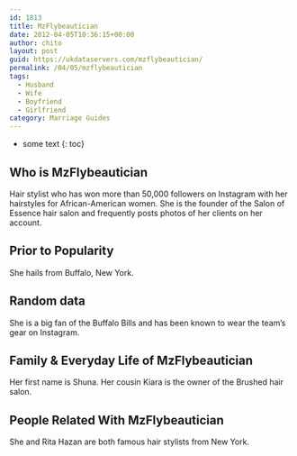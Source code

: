```yaml
---
id: 1813
title: MzFlybeautician
date: 2012-04-05T10:36:15+00:00
author: chito
layout: post
guid: https://ukdataservers.com/mzflybeautician/
permalink: /04/05/mzflybeautician
tags:
  - Husband
  - Wife
  - Boyfriend
  - Girlfriend
category: Marriage Guides
---
```


* some text
{: toc}
          
          
## Who is  MzFlybeautician
                  
                  
                  
Hair stylist who has won more than 50,000 followers on Instagram with her hairstyles for African-American women. She is the founder of the Salon of Essence hair salon and frequently posts photos of her clients on her account. 
                  
                
                
                
## Prior to Popularity 
                  
                  
                  
She hails from Buffalo, New York. 
                  
                
                
                
## Random data 
                  
                  
                  
She is a big fan of the Buffalo Bills and has been known to wear the team&#8217;s gear on Instagram. 
                  
                
                
                
## Family & Everyday Life of MzFlybeautician
                  
                  
                  
Her first name is Shuna. Her cousin Kiara is the owner of the Brushed hair salon. 
                  
                
                
                
## People Related With  MzFlybeautician
                  
                  
                  
She and Rita Hazan are both famous hair stylists from New York. 
                  
                
              
            
          
          
          
    
    
  
